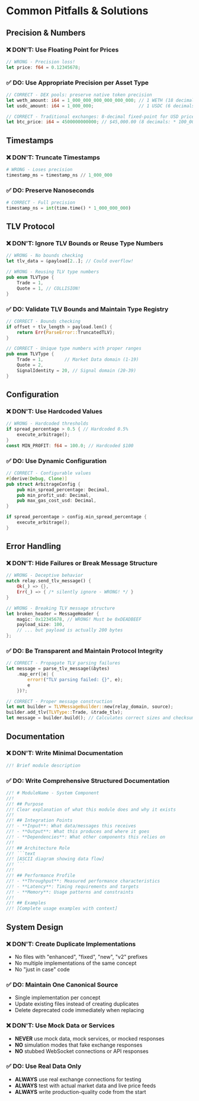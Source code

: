 # Common Pitfalls & Solutions

## Precision & Numbers

### ❌ DON'T: Use Floating Point for Prices
```rust
// WRONG - Precision loss!
let price: f64 = 0.12345678;
```

### ✅ DO: Use Appropriate Precision per Asset Type
```rust
// CORRECT - DEX pools: preserve native token precision
let weth_amount: i64 = 1_000_000_000_000_000_000; // 1 WETH (18 decimals)
let usdc_amount: i64 = 1_000_000;                 // 1 USDC (6 decimals)

// CORRECT - Traditional exchanges: 8-decimal fixed-point for USD prices
let btc_price: i64 = 4500000000000; // $45,000.00 (8 decimals: * 100_000_000)
```

## Timestamps

### ❌ DON'T: Truncate Timestamps
```python
# WRONG - Loses precision
timestamp_ms = timestamp_ns // 1_000_000
```

### ✅ DO: Preserve Nanoseconds
```python
# CORRECT - Full precision
timestamp_ns = int(time.time() * 1_000_000_000)
```

## TLV Protocol

### ❌ DON'T: Ignore TLV Bounds or Reuse Type Numbers
```rust
// WRONG - No bounds checking
let tlv_data = &payload[2..]; // Could overflow!

// WRONG - Reusing TLV type numbers
pub enum TLVType {
    Trade = 1,
    Quote = 1, // COLLISION!
}
```

### ✅ DO: Validate TLV Bounds and Maintain Type Registry
```rust
// CORRECT - Bounds checking
if offset + tlv_length > payload.len() {
    return Err(ParseError::TruncatedTLV);
}

// CORRECT - Unique type numbers with proper ranges
pub enum TLVType {
    Trade = 1,        // Market Data domain (1-19)
    Quote = 2,
    SignalIdentity = 20, // Signal domain (20-39)
}
```

## Configuration

### ❌ DON'T: Use Hardcoded Values
```rust
// WRONG - Hardcoded thresholds
if spread_percentage > 0.5 { // Hardcoded 0.5%
    execute_arbitrage();
}
const MIN_PROFIT: f64 = 100.0; // Hardcoded $100
```

### ✅ DO: Use Dynamic Configuration
```rust
// CORRECT - Configurable values
#[derive(Debug, Clone)]
pub struct ArbitrageConfig {
    pub min_spread_percentage: Decimal,
    pub min_profit_usd: Decimal,
    pub max_gas_cost_usd: Decimal,
}

if spread_percentage > config.min_spread_percentage {
    execute_arbitrage();
}
```

## Error Handling

### ❌ DON'T: Hide Failures or Break Message Structure
```rust
// WRONG - Deceptive behavior
match relay.send_tlv_message() {
    Ok(_) => {},
    Err(_) => { /* silently ignore - WRONG! */ }
}

// WRONG - Breaking TLV message structure
let broken_header = MessageHeader {
    magic: 0x12345678, // WRONG! Must be 0xDEADBEEF
    payload_size: 100,
    // ... but payload is actually 200 bytes
};
```

### ✅ DO: Be Transparent and Maintain Protocol Integrity
```rust
// CORRECT - Propagate TLV parsing failures
let message = parse_tlv_message(&bytes)
    .map_err(|e| {
        error!("TLV parsing failed: {}", e);
        e
    })?;

// CORRECT - Proper message construction
let mut builder = TLVMessageBuilder::new(relay_domain, source);
builder.add_tlv(TLVType::Trade, &trade_tlv);
let message = builder.build(); // Calculates correct sizes and checksum
```

## Documentation

### ❌ DON'T: Write Minimal Documentation
```rust
//! Brief module description
```

### ✅ DO: Write Comprehensive Structured Documentation
```rust
//! # ModuleName - System Component
//!
//! ## Purpose
//! Clear explanation of what this module does and why it exists
//!
//! ## Integration Points
//! - **Input**: What data/messages this receives
//! - **Output**: What this produces and where it goes
//! - **Dependencies**: What other components this relies on
//!
//! ## Architecture Role
//! ```text
//! [ASCII diagram showing data flow]
//! ```
//!
//! ## Performance Profile
//! - **Throughput**: Measured performance characteristics
//! - **Latency**: Timing requirements and targets
//! - **Memory**: Usage patterns and constraints
//!
//! ## Examples
//! [Complete usage examples with context]
```

## System Design

### ❌ DON'T: Create Duplicate Implementations
- No files with "enhanced", "fixed", "new", "v2" prefixes
- No multiple implementations of the same concept
- No "just in case" code

### ✅ DO: Maintain One Canonical Source
- Single implementation per concept
- Update existing files instead of creating duplicates
- Delete deprecated code immediately when replacing

### ❌ DON'T: Use Mock Data or Services
- **NEVER** use mock data, mock services, or mocked responses
- **NO** simulation modes that fake exchange responses
- **NO** stubbed WebSocket connections or API responses

### ✅ DO: Use Real Data Only
- **ALWAYS** use real exchange connections for testing
- **ALWAYS** test with actual market data and live price feeds
- **ALWAYS** write production-quality code from the start
